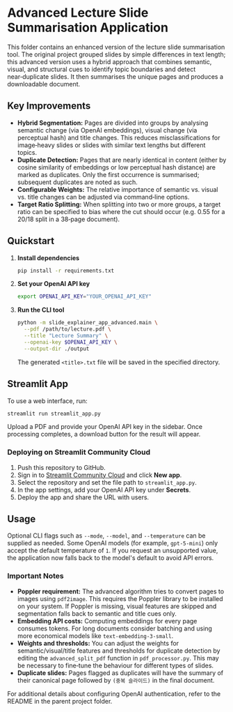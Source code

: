 # Advanced Lecture Slide Summarisation Application

This folder contains an enhanced version of the lecture slide summarisation tool. The original project grouped slides by simple differences in text length; this advanced version uses a hybrid approach that combines semantic, visual, and structural cues to identify topic boundaries and detect near‑duplicate slides. It then summarises the unique pages and produces a downloadable document.

## Key Improvements

* **Hybrid Segmentation:** Pages are divided into groups by analysing semantic change (via OpenAI embeddings), visual change (via perceptual hash) and title changes. This reduces misclassifications for image‑heavy slides or slides with similar text lengths but different topics.
* **Duplicate Detection:** Pages that are nearly identical in content (either by cosine similarity of embeddings or low perceptual hash distance) are marked as duplicates. Only the first occurrence is summarised; subsequent duplicates are noted as such.
* **Configurable Weights:** The relative importance of semantic vs. visual vs. title changes can be adjusted via command‑line options.
* **Target Ratio Splitting:** When splitting into two or more groups, a target ratio can be specified to bias where the cut should occur (e.g. 0.55 for a 20/18 split in a 38‑page document).

## Quickstart

1. **Install dependencies**
   ```bash
   pip install -r requirements.txt
   ```
2. **Set your OpenAI API key**
   ```bash
   export OPENAI_API_KEY="YOUR_OPENAI_API_KEY"
   ```
3. **Run the CLI tool**
   ```bash
   python -m slide_explainer_app_advanced.main \
     --pdf /path/to/lecture.pdf \
     --title "Lecture Summary" \
     --openai-key $OPENAI_API_KEY \
     --output-dir ./output
   ```
   The generated `<title>.txt` file will be saved in the specified directory.

## Streamlit App

To use a web interface, run:

```bash
streamlit run streamlit_app.py
```

Upload a PDF and provide your OpenAI API key in the sidebar. Once processing completes, a download button for the result will appear.

### Deploying on Streamlit Community Cloud

1. Push this repository to GitHub.
2. Sign in to [Streamlit Community Cloud](https://streamlit.io/cloud) and click **New app**.
3. Select the repository and set the file path to `streamlit_app.py`.
4. In the app settings, add your OpenAI API key under **Secrets**.
5. Deploy the app and share the URL with users.

## Usage

Optional CLI flags such as `--mode`, `--model`, and `--temperature` can be supplied as needed. Some OpenAI models (for example, `gpt-5-mini`) only accept the default temperature of `1`. If you request an unsupported value, the application now falls back to the model's default to avoid API errors.

### Important Notes

* **Poppler requirement:** The advanced algorithm tries to convert pages to images using ``pdf2image``. This requires the Poppler library to be installed on your system. If Poppler is missing, visual features are skipped and segmentation falls back to semantic and title cues only.
* **Embedding API costs:** Computing embeddings for every page consumes tokens. For long documents consider batching and using more economical models like ``text-embedding-3-small``.
* **Weights and thresholds:** You can adjust the weights for semantic/visual/title features and thresholds for duplicate detection by editing the ``advanced_split_pdf`` function in ``pdf_processor.py``. This may be necessary to fine‑tune the behaviour for different types of slides.
* **Duplicate slides:** Pages flagged as duplicates will have the summary of their canonical page followed by ``(중복 슬라이드)`` in the final document.

For additional details about configuring OpenAI authentication, refer to the README in the parent project folder.
